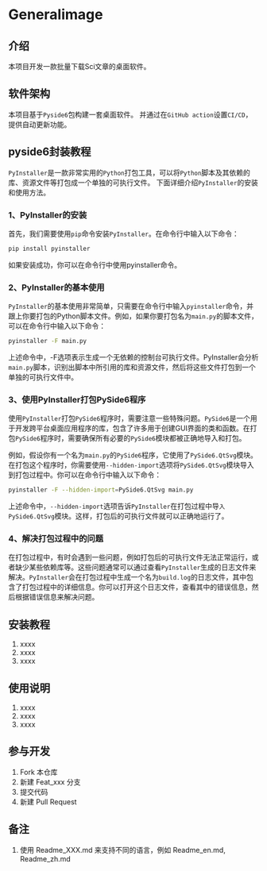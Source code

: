 # Generalimage

## 介绍

本项目开发一款批量下载Sci文章的桌面软件。

## 软件架构

本项目基于`Pyside6`包构建一套桌面软件。
并通过在`GitHub action`设置`CI/CD`，提供自动更新功能。

## pyside6封装教程

`PyInstaller`是一款非常实用的`Python`打包工具，可以将`Python`脚本及其依赖的库、资源文件等打包成一个单独的可执行文件。
下面详细介绍`PyInstaller`的安装和使用方法。

### 1、PyInstaller的安装

首先，我们需要使用`pip`命令安装`PyInstaller`。在命令行中输入以下命令：

```bash
pip install pyinstaller
```

如果安装成功，你可以在命令行中使用pyinstaller命令。

### 2、PyInstaller的基本使用

`PyInstaller`的基本使用非常简单，只需要在命令行中输入`pyinstaller`命令，并跟上你要打包的Python脚本文件。例如，如果你要打包名为`main.py`的脚本文件，可以在命令行中输入以下命令：

```bash
pyinstaller -F main.py
```

上述命令中，-F选项表示生成一个无依赖的控制台可执行文件。PyInstaller会分析`main.py`脚本，识别出脚本中所引用的库和资源文件，然后将这些文件打包到一个单独的可执行文件中。

### 3、使用PyInstaller打包PySide6程序

使用`PyInstaller`打包`PySide6`程序时，需要注意一些特殊问题。`PySide6`是一个用于开发跨平台桌面应用程序的库，包含了许多用于创建GUI界面的类和函数。在打包`PySide6`程序时，需要确保所有必要的`PySide6`模块都被正确地导入和打包。

例如，假设你有一个名为`main.py`的`PySide6`程序，它使用了`PySide6.QtSvg`模块。在打包这个程序时，你需要使用`--hidden-import`选项将`PySide6.QtSvg`模块导入到打包过程中。你可以在命令行中输入以下命令：

```bash
pyinstaller -F --hidden-import=PySide6.QtSvg main.py
```

上述命令中，`--hidden-import`选项告诉`PyInstaller`在打包过程中导`入PySide6.QtSvg`模块。这样，打包后的可执行文件就可以正确地运行了。

### 4、解决打包过程中的问题

在打包过程中，有时会遇到一些问题，例如打包后的可执行文件无法正常运行，或者缺少某些依赖库等。这些问题通常可以通过查看`PyInstaller`生成的日志文件来解决。`PyInstaller`会在打包过程中生成一个名为`build.log`的日志文件，其中包含了打包过程中的详细信息。你可以打开这个日志文件，查看其中的错误信息，然后根据错误信息来解决问题。

## 安装教程

1. xxxx
2. xxxx
3. xxxx

## 使用说明

1. xxxx
2. xxxx
3. xxxx

## 参与开发

1. Fork 本仓库
2. 新建 Feat_xxx 分支
3. 提交代码
4. 新建 Pull Request

## 备注

1. 使用 Readme\_XXX.md 来支持不同的语言，例如 Readme\_en.md, Readme\_zh.md
